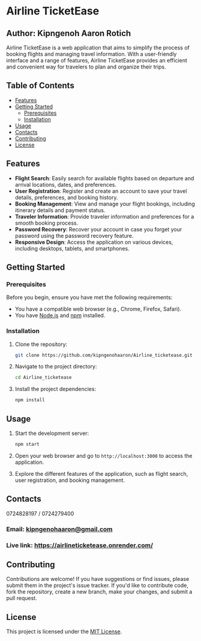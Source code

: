 # Airline TicketEase
## Author: Kipngenoh Aaron Rotich

Airline TicketEase is a web application that aims to simplify the process of booking flights and managing travel information. With a user-friendly interface and a range of features, Airline TicketEase provides an efficient and convenient way for travelers to plan and organize their trips.

## Table of Contents

- [Features](#features)
- [Getting Started](#getting-started)
  - [Prerequisites](#prerequisites)
  - [Installation](#installation)
- [Usage](#usage)
- [Contacts](#contacts)
- [Contributing](#contributing)
- [License](#license)

## Features

- **Flight Search**: Easily search for available flights based on departure and arrival locations, dates, and preferences.
- **User Registration**: Register and create an account to save your travel details, preferences, and booking history.
- **Booking Management**: View and manage your flight bookings, including itinerary details and payment status.
- **Traveler Information**: Provide traveler information and preferences for a smooth booking process.
- **Password Recovery**: Recover your account in case you forget your password using the password recovery feature.
- **Responsive Design**: Access the application on various devices, including desktops, tablets, and smartphones.

## Getting Started

### Prerequisites

Before you begin, ensure you have met the following requirements:

- You have a compatible web browser (e.g., Chrome, Firefox, Safari).
- You have [Node.js](https://nodejs.org/) and [npm](https://www.npmjs.com/) installed.

### Installation

1. Clone the repository:

   ```bash
   git clone https://github.com/kipngenohaaron/Airline_ticketease.git
   ```

2. Navigate to the project directory:

   ```bash
   cd Airline_ticketease
   ```

3. Install the project dependencies:

   ```bash
   npm install
   ```

## Usage

1. Start the development server:

   ```bash
   npm start
   ```

2. Open your web browser and go to `http://localhost:3000` to access the application.

3. Explore the different features of the application, such as flight search, user registration, and booking management.

## Contacts
0724828197 / 0724279400
### Email: kipngenohaaron@gmail.com
### Live link: https://airlineticketease.onrender.com/

## Contributing

Contributions are welcome! If you have suggestions or find issues, please submit them in the project's issue tracker. If you'd like to contribute code, fork the repository, create a new branch, make your changes, and submit a pull request.

## License

This project is licensed under the [MIT License](LICENSE).


